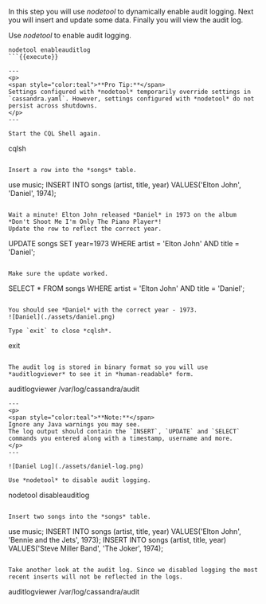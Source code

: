 In this step you will use *nodetool* to dynamically enable audit logging. 
Next you will insert and update some data. 
Finally you will view the audit log.

Use *nodetool* to enable audit logging.
```
nodetool enableauditlog
```{{execute}}

---
<p>
<span style="color:teal">**Pro Tip:**</span> 
Settings configured with *nodetool* temporarily override settings in `cassandra.yaml`. However, settings configured with *nodetool* do not persist across shutdowns.
</p>
---

Start the CQL Shell again.

```
cqlsh
```{{execute}}

Insert a row into the *songs* table.
```
use music;
INSERT INTO songs (artist, title, year) VALUES('Elton John', 'Daniel', 1974);
```{{execute}}

Wait a minute! Elton John released *Daniel* in 1973 on the album *Don't Shoot Me I'm Only The Piano Player*!
Update the row to reflect the correct year.

```
UPDATE songs SET year=1973 WHERE artist = 'Elton John' AND title = 'Daniel';
```{{execute}}

Make sure the update worked.
```
SELECT * FROM songs WHERE artist = 'Elton John' AND title = 'Daniel';
```{{execute}}

You should see *Daniel* with the correct year - 1973.
![Daniel](./assets/daniel.png)

Type `exit` to close *cqlsh*.
```
exit
```{{execute}}

The audit log is stored in binary format so you will use *auditlogviewer* to see it in *human-readable* form.
```
auditlogviewer /var/log/cassandra/audit
```{{execute}}
---
<p>
<span style="color:teal">**Note:**</span> 
Ignore any Java warnings you may see. 
The log output should contain the `INSERT`, `UPDATE` and `SELECT` commands you entered along with a timestamp, username and more.
</p>
---

![Daniel Log](./assets/daniel-log.png)

Use *nodetool* to disable audit logging.
```
nodetool disableauditlog
```{{execute}}

Insert two songs into the *songs* table.
```
use music;
INSERT INTO songs (artist, title, year) VALUES('Elton John', 'Bennie and the Jets', 1973);
INSERT INTO songs (artist, title, year) VALUES('Steve Miller Band', 'The Joker', 1974);
```{{execute}}

Take another look at the audit log. Since we disabled logging the most recent inserts will not be reflected in the logs.

```
auditlogviewer /var/log/cassandra/audit
```{{execute}}